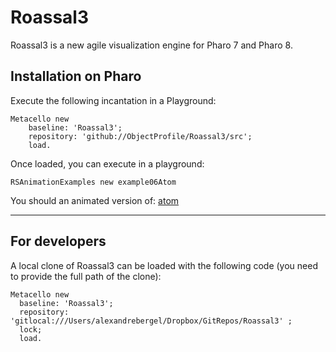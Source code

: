 # Roassal3
Roassal3 is a new agile visualization engine for Pharo 7 and Pharo 8.


## Installation on Pharo
Execute the following incantation in a Playground:
```Smalltalk
Metacello new
    baseline: 'Roassal3';
    repository: 'github://ObjectProfile/Roassal3/src';
    load.
``` 

Once loaded, you can execute in a playground:
```Smalltalk
RSAnimationExamples new example06Atom
```
You should an animated version of:
[atom](screenshots/atom.png)

_____
## For developers
A local clone of Roassal3 can be loaded with the following code (you need to provide the full path of the clone):

```Smalltalk
Metacello new
  baseline: 'Roassal3';
  repository: 'gitlocal:///Users/alexandrebergel/Dropbox/GitRepos/Roassal3' ;
  lock;
  load.
```
